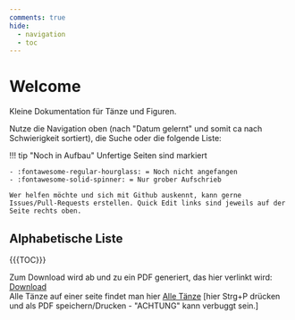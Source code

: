 ```yaml
---
comments: true
hide:
  - navigation
  - toc
---
```

# Welcome

Kleine Dokumentation für Tänze und Figuren.

Nutze die Navigation oben (nach "Datum gelernt" und somit ca nach Schwierigkeit sortiert), die Suche oder die folgende Liste:

!!! tip "Noch in Aufbau"
    Unfertige Seiten sind markiert

    - :fontawesome-regular-hourglass: = Noch nicht angefangen
    - :fontawesome-solid-spinner: = Nur grober Aufschrieb

    Wer helfen möchte und sich mit Github auskennt, kann gerne Issues/Pull-Requests erstellen. Quick Edit links sind jeweils auf der Seite rechts oben.

## Alphabetische Liste

{{{TOC}}}

Zum Download wird ab und zu ein PDF generiert, das hier verlinkt wird: [Download](assets/Dance.pdf)  
Alle Tänze auf einer seite findet man hier [Alle Tänze](print_page) [hier Strg+P drücken und als PDF speichern/Drucken - "ACHTUNG" kann verbuggt sein.]
